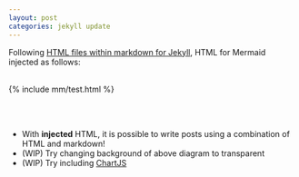 ```yaml
---
layout: post
categories: jekyll update
---
```


Following <a href="https://japoneris.neocities.org/tech/2022/07/15/including_html">HTML files within markdown for Jekyll</a>, HTML for Mermaid injected as follows: 
<br /><br />

{% include mm/test.html %}

<br /><br />
- With **injected** HTML, it is possible to write posts using a combination of HTML and markdown!
- (WIP) Try changing background of above diagram to transparent
- (WIP) Try including [ChartJS](https://comp.anu.edu.au/docs/jekyll-anu-theme-docs/site-developers/html-and-markdown/)
